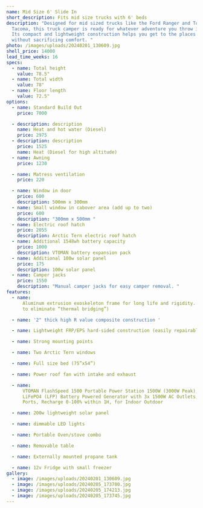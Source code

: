 ```yaml
---
name: Mid Size 6' Slide In
short_description: Fits mid size trucks with 6' beds
description: "Designed for mid sized trucks like the Ford Ranger and Toyota
  Tacoma, this truck camper is ready for whatever adventure you throw its way.
  Its compact and lightweight construction helps you get to the places you love
  without sacrificing comfort. "
photo: /images/uploads/20240201_130609.jpg
shell_price: 14000
lead_time_weeks: 16
specs:
  - name: Total height
    value: 78.5"
  - name: Total width
    value: 78"
  - name: Floor length
    value: 72.5"
options:
  - name: Standard Build Out
    price: 7000

  - description: description
    name: Heat and hot water (Diesel)
    price: 2975
  - description: description
    price: 1525
    name: Heat (Diesel for high altitude)
  - name: Awning
    price: 1230

  - name: Matress ventilation
    price: 220

  - name: Window in door
    price: 600
    description: 500mm x 300mm
  - name: Small window in cabover area (add up to two)
    price: 600
    description: "300mm x 500mm "
  - name: Electric roof hatch
    price: 2055
    description: Arctic Tern electric roof hatch
  - name: Additional 1548wh battery capacity
    price: 1000
    description: VTOMAN battery expansion pack
  - name: Additional 100w solar panel
    price: 175
    description: 100w solar panel
  - name: Camper jacks
    price: 1550
    description: "Manual camper jacks for easy camper removal. "
features:
  - name:
      Aluminum extrusion exoskeleton frame for long life and rigidity. (2 pieces
      to eliminate “thermal bridging”)

  - name: '2" thick high R value composite construction '

  - name: Lightweight FRP/EPS hard-sided construction (easily repairable fiberglass!)

  - name: Strong mounting points

  - name: Two Arctic Tern windows

  - name: Full size bed (75”x54”)

  - name: Power roof fan with intake and exhaust

  - name:
      VTOMAN FlashSpeed 1500 Portable Power Station 1500W (3000W Peak), 1548Wh
      LiFePO4 (LFP) Battery Powered Generator with 3x 1500W AC Outlets, 6x USB
      Ports, Recharge 0-100% within 1H, for Indoor Outdoor

  - name: 200w lightweight solar panel

  - name: dimmable LED lights

  - name: Portable Oven/stove combo

  - name: Removable table

  - name: Externally mounted propane tank

  - name: 12v Fridge with small freezer
gallery:
  - image: /images/uploads/20240201_130609.jpg
  - image: /images/uploads/20240205_173700.jpg
  - image: /images/uploads/20240205_174213.jpg
  - image: /images/uploads/20240205_173745.jpg
---
```

